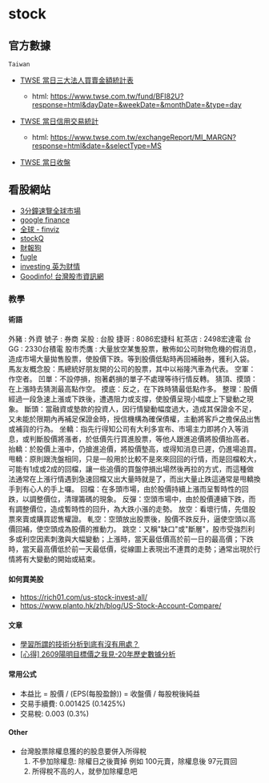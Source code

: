 # stock

## 官方數據

`Taiwan`

- [TWSE 當日三大法人買賣金額統計表](https://www.twse.com.tw/zh/page/trading/fund/BFI82U.html)
  - html: https://www.twse.com.tw/fund/BFI82U?response=html&dayDate=&weekDate=&monthDate=&type=day
- [TWSE 當日信用交易統計](https://www.twse.com.tw/zh/page/trading/exchange/MI_MARGN.html)
  - html: https://www.twse.com.tw/exchangeReport/MI_MARGN?response=html&date=&selectType=MS

- [TWSE 當日收盤](http://www.twse.com.tw/zh/page/trading/exchange/MI_INDEX.html)

## 看股網站

- [3分鐘速覽全球市場](https://stock-ai.com/global-market-quick-view-in-3-minutes)
- [google finance](https://www.google.com/finance)
- [全球 - finviz](https://finviz.com/)
- [stockQ](http://www.stockq.org/)
- [財報狗](https://statementdog.com/)
- [fugle](https://www.fugle.tw/)
- [investing 英为财情](https://www.investing.com/)
- [Goodinfo! 台灣股市資訊網](https://goodinfo.tw)

### 教學

#### 術語

外豬 : 外資
號子 : 券商
呆股 : 台股
捷哥 : 8086宏捷科
紅茶店 : 2498宏達電
台GG : 2330台積電
股巿禿鷹 : 大量放空某隻股票，散佈如公司財物危機的假消息，造成市場大量拋售股票，使股價下跌。等到股價低點時再回補融券，獲利入袋。
馬友友概念股：馬總統好朋友開的公司的股票，其中以裕隆汽車為代表。
空軍：作空者。
凹單：不設停損，抱著虧損的單子不處理等待行情反轉。
猜頂、摸頭：在上漲時去猜測最高點作空。
摸底：反之，在下跌時猜最低點作多。
整理：股價經過一段急速上漲或下跌後，遭遇阻力或支撐，使股價呈現小幅度上下變動之現象。
斷頭：當融資或墊款的投資人，因行情變動幅度過大，造成其保證金不足，又未能於限期內再補足保證金時，授信機構為確保債權，主動將客戶之擔保品出售或補貨的行為。
坐轎：指先行得知公司有大利多宣布、市場主力即將介入等消息，或判斷股價將漲者，於低價先行買進股票，等他人跟進追價將股價抬高者。
抬轎：於股價上漲中，仍搶進追價，將股價墊高，或得知消息已遲，仍進場追買。
甩轎：原則跟洗盤相同，只是一般用於比較不是來來回回的行情，而是回檔較大，可能有1成或2成的回檔，讓一些追價的買盤停損出場然後再拉的方式，而這種做法通常在上漲行情遇到急速回檔又出大量時就是了，而出大量止跌這通常是甩轎換手到有心人的手上囉。
回檔：在多頭市場，由於股價持續上漲而呈暫時性的回跌，以調整價位，清理籌碼的現象。
反彈：空頭市場中，由於股價連續下跌，而有調整價位，造成暫時性的回升，為大跌小漲的走勢。
放空：看壞行情，先借股票來賣或購買認售權證。
軋空：空頭放出股票後，股價不跌反升，逼使空頭以高價回補，使空頭成為股價的推動力。
跳空：又稱"缺口"或"斷層"，股市受強烈利多或利空因素刺激與大幅變動；上漲時，當天最低價高於前一日的最高價；下跌時，當天最高價低於前一天最低價，從線圖上表現出不連貫的走勢；通常出現於行情將有大變動的開始或結束。

#### 如何買美股

- https://rich01.com/us-stock-invest-all/
- https://www.planto.hk/zh/blog/US-Stock-Account-Compare/

#### 文章

- [學習所謂的技術分析到底有沒有用處？](/self/investment-finance/articles/2021-05-23-學習所謂的技術分析到底有沒有用處.md)
- [[心得] 2609陽明目標價之我見-20年歷史數據分析](https://www.ptt.cc/bbs/Stock/M.1620310876.A.BAF.html)

#### 常用公式

- 本益比 = 股價 / (EPS(每股盈餘)) = 收盤價 / 每股稅後純益
- 交易手續費: 0.001425 (0.1425%)
- 交易稅: 0.003 (0.3%)

#### Other

- 台灣股票除權息獲的的股息要併入所得稅
  1. 不參加除權息: 除權日之後賣掉 例如 100元賣，除權息後 97元買回
  2. 所得稅不高的人，就參加除權息吧
